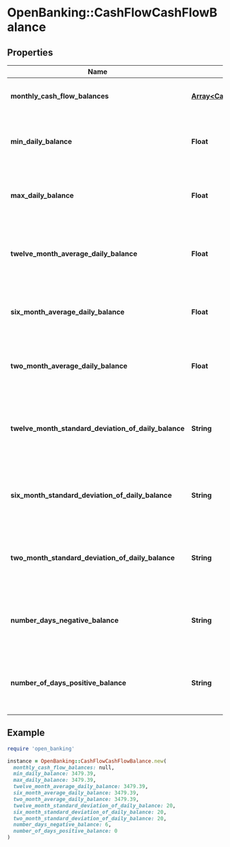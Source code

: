 # OpenBanking::CashFlowCashFlowBalance

## Properties

| Name | Type | Description | Notes |
| ---- | ---- | ----------- | ----- |
| **monthly_cash_flow_balances** | [**Array&lt;CashFlowMonthlyCashFlowBalances&gt;**](CashFlowMonthlyCashFlowBalances.md) | List of attributes for each month |  |
| **min_daily_balance** | **Float** | Min daily balance across entire transaction history |  |
| **max_daily_balance** | **Float** | Max Daily Balance across entire transaction history |  |
| **twelve_month_average_daily_balance** | **Float** | Average Daily Balance across twelve months for the account |  |
| **six_month_average_daily_balance** | **Float** | Average Daily Balance across six months for the account |  |
| **two_month_average_daily_balance** | **Float** | Average Daily Balance across two months for the account |  |
| **twelve_month_standard_deviation_of_daily_balance** | **String** | Standard Deviation of Daily Balance across twelve months for the account |  |
| **six_month_standard_deviation_of_daily_balance** | **String** | Standard Deviation of Daily Balance across six months for the account | [optional] |
| **two_month_standard_deviation_of_daily_balance** | **String** | Standard Deviation of Daily Balance across two months for the account |  |
| **number_days_negative_balance** | **String** | Number of Days Negative Balance over entire transaction history | [optional] |
| **number_of_days_positive_balance** | **String** | Number of Days positive balance over entire transaction history |  |

## Example

```ruby
require 'open_banking'

instance = OpenBanking::CashFlowCashFlowBalance.new(
  monthly_cash_flow_balances: null,
  min_daily_balance: 3479.39,
  max_daily_balance: 3479.39,
  twelve_month_average_daily_balance: 3479.39,
  six_month_average_daily_balance: 3479.39,
  two_month_average_daily_balance: 3479.39,
  twelve_month_standard_deviation_of_daily_balance: 20,
  six_month_standard_deviation_of_daily_balance: 20,
  two_month_standard_deviation_of_daily_balance: 20,
  number_days_negative_balance: 6,
  number_of_days_positive_balance: 0
)
```

